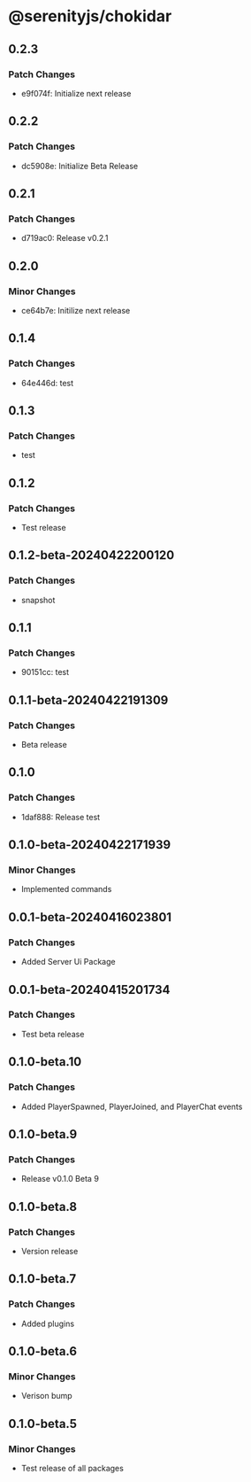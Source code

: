 # @serenityjs/chokidar

## 0.2.3

### Patch Changes

- e9f074f: Initialize next release

## 0.2.2

### Patch Changes

- dc5908e: Initialize Beta Release

## 0.2.1

### Patch Changes

- d719ac0: Release v0.2.1

## 0.2.0

### Minor Changes

- ce64b7e: Initilize next release

## 0.1.4

### Patch Changes

- 64e446d: test

## 0.1.3

### Patch Changes

- test

## 0.1.2

### Patch Changes

- Test release

## 0.1.2-beta-20240422200120

### Patch Changes

- snapshot

## 0.1.1

### Patch Changes

- 90151cc: test

## 0.1.1-beta-20240422191309

### Patch Changes

- Beta release

## 0.1.0

### Patch Changes

- 1daf888: Release test

## 0.1.0-beta-20240422171939

### Minor Changes

- Implemented commands

## 0.0.1-beta-20240416023801

### Patch Changes

- Added Server Ui Package

## 0.0.1-beta-20240415201734

### Patch Changes

- Test beta release

## 0.1.0-beta.10

### Patch Changes

- Added PlayerSpawned, PlayerJoined, and PlayerChat events

## 0.1.0-beta.9

### Patch Changes

- Release v0.1.0 Beta 9

## 0.1.0-beta.8

### Patch Changes

- Version release

## 0.1.0-beta.7

### Patch Changes

- Added plugins

## 0.1.0-beta.6

### Minor Changes

- Verison bump

## 0.1.0-beta.5

### Minor Changes

- Test release of all packages
